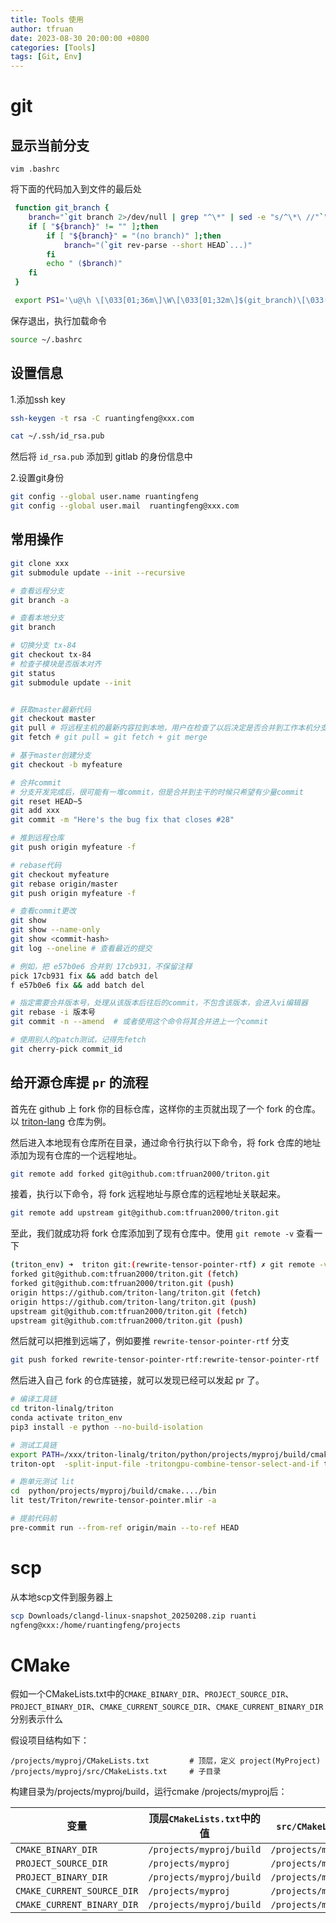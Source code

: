 ```yaml
---
title: Tools 使用
author: tfruan
date: 2023-08-30 20:00:00 +0800
categories: [Tools]
tags: [Git, Env]
---
```


# git

## 显示当前分支

```
vim .bashrc
```

将下面的代码加入到文件的最后处

``` bash
 function git_branch {
    branch="`git branch 2>/dev/null | grep "^\*" | sed -e "s/^\*\ //"`"
    if [ "${branch}" != "" ];then
        if [ "${branch}" = "(no branch)" ];then
            branch="(`git rev-parse --short HEAD`...)"
        fi
        echo " ($branch)"
    fi
 }

 export PS1='\u@\h \[\033[01;36m\]\W\[\033[01;32m\]$(git_branch)\[\033[00m\] \$ '
```

保存退出，执行加载命令

```bash
source ~/.bashrc
```

## 设置信息

1.添加ssh key

```bash
ssh-keygen -t rsa -C ruantingfeng@xxx.com

cat ~/.ssh/id_rsa.pub
```

然后将 `id_rsa.pub` 添加到 gitlab 的身份信息中

2.设置git身份

```bash
git config --global user.name ruantingfeng
git config --global user.mail  ruantingfeng@xxx.com
```

## 常用操作

```bash
git clone xxx
git submodule update --init --recursive

# 查看远程分支
git branch -a

# 查看本地分支
git branch

# 切换分支 tx-84
git checkout tx-84
# 检查子模块是否版本对齐
git status
git submodule update --init


# 获取master最新代码
git checkout master
git pull # 将远程主机的最新内容拉到本地，用户在检查了以后决定是否合并到工作本机分支中，这样master的最新代码就在origin/master
git fetch # git pull = git fetch + git merge

# 基于master创建分支
git checkout -b myfeature

# 合并commit
# 分支开发完成后，很可能有一堆commit，但是合并到主干的时候只希望有少量commit
git reset HEAD~5
git add xxx
git commit -m "Here's the bug fix that closes #28"

# 推到远程仓库
git push origin myfeature -f

# rebase代码
git checkout myfeature
git rebase origin/master
git push origin myfeature -f

# 查看commit更改
git show
git show --name-only
git show <commit-hash>
git log --oneline # 查看最近的提交

# 例如，把 e57b0e6 合并到 17cb931，不保留注释
pick 17cb931 fix && add batch del
f e57b0e6 fix && add batch del

# 指定需要合并版本号，处理从该版本后往后的commit，不包含该版本，会进入vi编辑器
git rebase -i 版本号
git commit -n --amend  # 或者使用这个命令将其合并进上一个commit

# 使用别人的patch测试，记得先fetch
git cherry-pick commit_id
```

## 给开源仓库提 `pr` 的流程

首先在 github 上 fork 你的目标仓库，这样你的主页就出现了一个 fork 的仓库。以 [triton-lang](https://github.com/triton-lang/triton) 仓库为例。

然后进入本地现有仓库所在目录，通过命令行执行以下命令，将 fork 仓库的地址添加为现有仓库的一个远程地址。

```bash
git remote add forked git@github.com:tfruan2000/triton.git
```

接着，执行以下命令，将 fork 远程地址与原仓库的远程地址关联起来。

```bash
git remote add upstream git@github.com:tfruan2000/triton.git
```

至此，我们就成功将 fork 仓库添加到了现有仓库中。使用 `git remote -v` 查看一下

```bash
(triton_env) ➜  triton git:(rewrite-tensor-pointer-rtf) ✗ git remote -v
forked git@github.com:tfruan2000/triton.git (fetch)
forked git@github.com:tfruan2000/triton.git (push)
origin https://github.com/triton-lang/triton.git (fetch)
origin https://github.com/triton-lang/triton.git (push)
upstream git@github.com:tfruan2000/triton.git (fetch)
upstream git@github.com:tfruan2000/triton.git (push)
```

然后就可以把推到远端了，例如要推 `rewrite-tensor-pointer-rtf` 分支

```bash
git push forked rewrite-tensor-pointer-rtf:rewrite-tensor-pointer-rtf
```

然后进入自己 fork 的仓库链接，就可以发现已经可以发起 pr 了。

```bash
# 编译工具链
cd triton-linalg/triton
conda activate triton_env
pip3 install -e python --no-build-isolation

# 测试工具链
export PATH=/xxx/triton-linalg/triton/python/projects/myproj/build/cmake..../bin:$PATH
triton-opt  -split-input-file -tritongpu-combine-tensor-select-and-if test/TritonGPU/combine-select-if.mlir

# 跑单元测试 lit
cd  python/projects/myproj/build/cmake..../bin
lit test/Triton/rewrite-tensor-pointer.mlir -a

# 提前代码前
pre-commit run --from-ref origin/main --to-ref HEAD
```

# scp

从本地scp文件到服务器上

```bash
scp Downloads/clangd-linux-snapshot_20250208.zip ruanti
ngfeng@xxx:/home/ruantingfeng/projects
```

# CMake

假如一个CMakeLists.txt中的`CMAKE_BINARY_DIR`、`PROJECT_SOURCE_DIR`、`PROJECT_BINARY_DIR`、`CMAKE_CURRENT_SOURCE_DIR`、`CMAKE_CURRENT_BINARY_DIR`分别表示什么

假设项目结构如下：

```text
/projects/myproj/CMakeLists.txt         # 顶层，定义 project(MyProject)
/projects/myproj/src/CMakeLists.txt     # 子目录
```

构建目录为/projects/myproj/build，运行cmake /projects/myproj后：

| 变量                       | 顶层`CMakeLists.txt`中的值 | `src/CMakeLists.txt`中的值   |
| -------------------------- | -------------------------- | ---------------------------- |
| `CMAKE_BINARY_DIR`         | `/projects/myproj/build`   | `/projects/myproj/build`     |
| `PROJECT_SOURCE_DIR`       | `/projects/myproj`         | `/projects/myproj`           |
| `PROJECT_BINARY_DIR`       | `/projects/myproj/build`   | `/projects/myproj/build`     |
| `CMAKE_CURRENT_SOURCE_DIR` | `/projects/myproj`         | `/projects/myproj/src`       |
| `CMAKE_CURRENT_BINARY_DIR` | `/projects/myproj/build`   | `/projects/myproj/build/src` |
